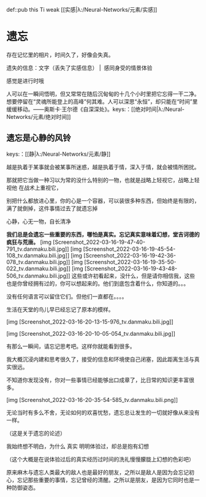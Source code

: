 def::pub this Ti weak [[实感|λ:/Neural-Networks/元素/实感]]


# 遗忘

存在记忆里的相片，时间久了，好像会失真。

遗失的信息：文字（丢失了实感信息） |  感同身受的情景体验

感觉是进行时哦 


人可以在一瞬间悟明，但又常常在随后沉甸甸的十几个小时里把它忘得一干二净。想要停留在“灵魂所能登上的高峰”何其难。人可以深思“永恒”，却只能在“时间”里缓缓移动。——奥斯卡·王尔德《自深深处》。keys:：[[绝对时间|λ:/Neural-Networks/元素/绝对时间]]



## 遗忘是心静的风铃
  
keys:：[[静|λ:/Neural-Networks/元素/静]]

越是执着于某事就会被某事所迷惑，越是执着于情，深入于情，就会被情所困扰。

那就把它当做一种习以为常的没什么特别的一物，也就是战略上轻视它，战略上轻视他 在战术上重视它，

别把什么都放进心里，你的心是一个容器，可以装很多种东西，但始终是有限的，满了就倒掉，这件事情过去了就遗忘掉

心静，心无一物，自长清净




**我们总是会遗忘一些重要的东西，哪怕是真实。忘记真实意味着幻想，堂吉诃德的疯狂与荒唐。**
[img [Screenshot_2022-03-16-19-47-40-791_tv.danmaku.bili.jpg]]
[img [Screenshot_2022-03-16-19-45-54-108_tv.danmaku.bili.jpg]]
[img [Screenshot_2022-03-16-19-42-36-078_tv.danmaku.bili.jpg]]
[img [Screenshot_2022-03-16-19-35-50-022_tv.danmaku.bili.jpg]]
[img [Screenshot_2022-03-16-19-43-48-506_tv.danmaku.bili.jpg]]
这些或许初看起来，没什么，但是请你相信我，这些也是你曾经拥有过的，你可以想起来的。他们到底包含着什么，你知道的。。。

没有任何语言可以留住它们。但他们一直都在。。。。

生活在天堂的鸟儿早已经忘记了原本的模样。


[img [Screenshot_2022-03-16-20-13-15-976_tv.danmaku.bili.jpg]]

[img [Screenshot_2022-03-16-20-10-05-054_tv.danmaku.bili.jpg]]

有那么一瞬间，请忘记思考吧。这样你就能看到很多。

我大概沉浸内建和思考很久了，接受的信息和环境使自己闭塞，因此距离生活与真实很远。

  

不知道你发现没有，你对一些事情已经能够出口成章了，比日常的知识更丰富很多。

[img [Screenshot_2022-03-16-20-35-54-585_tv.danmaku.bili.png]]





无论当时有多么不舍，无论如何的欢喜忧愁，遗忘总让发生的一切就好像从来没有一样。

（这是关于遗忘的论述）



我始终想不明白，为什么 真实 明明体验过，却总是抱有幻想

（这个大概是在说体验过后的真实经历过时间的洗礼慢慢朦胧上幻想的色彩吧）





原来麻木与遗忘人类最大的敌人也是最好的朋友，之所以是敌人是因为会忘记初心，忘记那些重要的事情，忘记曾经的清醒。之所以是朋友，是因为它同时也是一种防御姿态。
